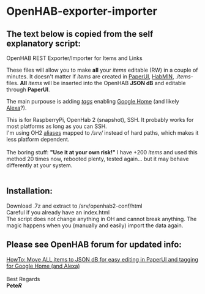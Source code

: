 # OpenHAB-exporter-importer
The text below is copied from the self explanatory script:
-------------------------------------------------------------------

OpenHAB REST Exporter/Importer for Items and Links
<div>
These files will allow you to make <b>all</b> your <i>items</i> editable (RW) in a couple of minutes. It doesn't matter if <i>items</i> are created in <a href="/paperui/" target="_blank">PaperUI</a>, <a href="/habmin/" target="_blank">HabMIN</a>, <i>.items</i>-files. <b>All</b> <i>items</i> will be inserted into the OpenHAB <b>JSON dB</b> and editable through <b>PaperUI</b>.<br>

The main purpouse is adding <a href="https://www.openhab.org/docs/ecosystem/google-assistant/#google-assistant-action" target="_blank"><i>tags</i></a> enabling <a href="https://community.openhab.org/t/howto-listen-talk-to-your-home" target="_blank">Google Home</a> (and likely <a href="https://community.openhab.org/t/solved-easy-way-to-link-alexa-to-openhab" target="_blank">Alexa</a>?).<br>
</div>
<div>This is for RaspberryPi, OpenHab 2 (snapshot), SSH. It probably works for most platforms as long as you can SSH.<br>
I'm using OH2 <a href="https://www.openhab.org/docs/installation/linux.html#file-locations" target="_blank">aliases</a> mapped to <i>/srv/</i> instead of hard paths, which makes it less platform dependent.<br><br>
</div>
<div>
The boring stuff: <b>"Use it at your own risk!"</b> I have +200 <i>items</i> and used this method 20 times now, rebooted plenty, tested again... but it may behave differently at your system.<br><br>
</div>

<h2>Installation:</h2>
Download .7z and extract to /srv/openhab2-conf/html<br>
Careful if you already have an index.html<br>
The script does not change anything in OH and cannot break anything. The magic happens when you (manually and easily) import the data again.

<h2>Please see OpenHAB forum for updated info:</h2>
<a href="https://community.openhab.org/t/howto-move-all-items-to-json-db-for-easy-editing-in-paperui-and-tagging-for-google-home-and-alexa" target="_blank">HowTo: Move ALL items to JSON dB for easy editing in PaperUI and tagging for Google Home (and Alexa)</a>
<br><br>
Best Regards<br>
<b>Pete<i>R</i></b>
